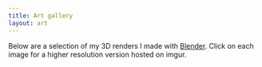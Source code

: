 ```yaml
---
title: Art gallery
layout: art
---
```


Below are a selection of my 3D renders I made with [Blender](https://www.blender.org/).
Click on each image for a higher resolution version hosted on imgur.